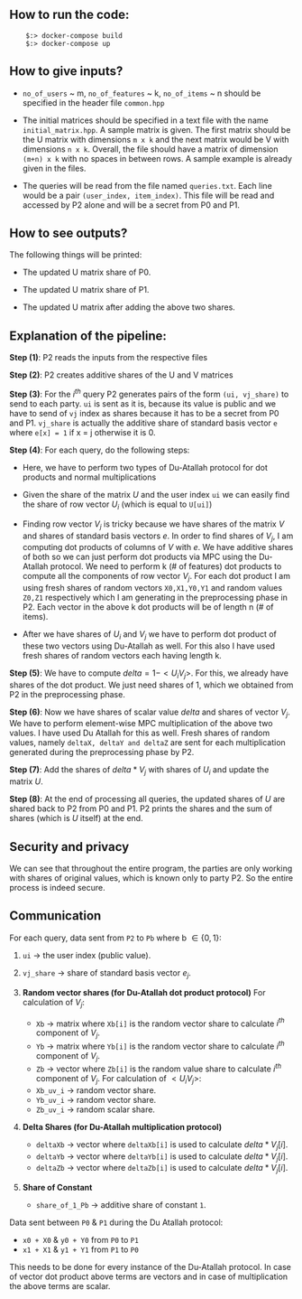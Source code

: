 ## How to run the code:
```unix
	$:> docker-compose build
	$:> docker-compose up
```
  

## How to give inputs?

-  `no_of_users` ~ m, `no_of_features` ~ k, `no_of_items` ~ n should be specified in the header file `common.hpp`

- The initial matrices should be specified in a text file with the name `initial_matrix.hpp`.  A sample matrix is given. The first matrix should be the U matrix with dimensions `m x k` and the next matrix would be V with dimensions `n x k`. Overall, the file should have a matrix of dimension `(m+n) x k` with no spaces in between rows. A sample example is already given in the files.

- The queries will be read from the file named `queries.txt`. Each line would be a pair `(user_index, item_index)`. This file will be read and accessed by P2 alone and will be a secret from P0 and P1.

## How to see outputs?
The following things will be printed:

- The updated U matrix share of P0.

- The updated U matrix share of P1.

- The updated U matrix after adding the above two shares.

  

## Explanation of the pipeline:

**Step (1)**: P2 reads the inputs from the respective files

**Step (2)**: P2 creates additive shares of the U and V matrices

**Step (3)**: For the $i^{th}$ query P2 generates pairs of the form `(ui, vj_share)` to send to each party. `ui` is sent as it is, because its value is public and we have to send of `vj` index as shares because it has to be a secret from P0 and P1. `vj_share` is actually the additive share of standard basis vector `e` where `e[x] = 1` if x = j otherwise it is 0.

**Step (4)**: For each query, do the following steps:

- Here, we have to perform two types of Du-Atallah protocol for dot products and normal multiplications

- Given the share of the matrix $U$ and the user index `ui` we can easily find the share of row vector $U_i$ (which is equal to `U[ui]`)

- Finding row vector $V_j$ is tricky because we have shares of the matrix $V$ and shares of standard basis vectors $e$. In order to find shares of $V_j$, I am computing dot products of columns of $V$ with $e$. We have additive shares of both so we can just perform dot products via MPC using the Du-Atallah protocol. We need to perform k (# of features) dot products to compute all the components of row vector $V_j$. For each dot product I am using fresh shares of random vectors `X0,X1,Y0,Y1` and random values `Z0,Z1` respectively which I am generating in the preprocessing phase in P2. Each vector in the above k dot products will be of length n (# of items).

- After we have shares of $U_i$ and $V_j$ we have to perform dot product of these two vectors using Du-Atallah as well. For this also I have used fresh shares of random vectors each having length k.

**Step (5)**: We have to compute $delta = 1 - <U_i V_j>$. For this, we already have shares of the dot product. We just need shares of $1$, which we obtained from P2 in the preprocessing phase.

**Step (6)**: Now we have shares of scalar value $delta$ and shares of vector $V_j$. We have to perform element-wise MPC multiplication of the above two values. I have used Du Atallah for this as well. Fresh shares of random values, namely `deltaX, deltaY and deltaZ` are sent for each multiplication generated during the preprocessing phase by P2.

**Step (7)**: Add the shares of $delta*V_j$ with shares of $U_i$ and update the matrix $U$.

**Step (8)**: At the end of processing all queries, the updated shares of $U$ are shared back to P2 from P0 and P1. P2 prints the shares and the sum of shares (which is $U$ itself) at the end.

## Security and privacy
We can see that throughout the entire program, the parties are only working with shares of original values, which is known only to party P2. So the entire process is indeed secure.

## Communication

For each query, data sent from `P2`  to `Pb` where b $\in \{0,1\}$:

1.  `ui` → the user index (public value).
2. `vj_share` → share of standard basis vector $e_j$.

3. **Random vector shares (for Du-Atallah dot product protocol)**
For calculation of $V_j$:
   - `Xb` → matrix where `Xb[i]` is the random vector share to calculate $i^{th}$ component of $V_j$.
   - `Yb` → matrix where `Yb[i]` is the random vector share to calculate $i^{th}$ component of $V_j$.
   - `Zb` → vector where `Zb[i]` is the random value share to calculate $i^{th}$ component of $V_j$.
For calculation of $<U_i V_j>$:
   - `Xb_uv_i` → random vector share.
   - `Yb_uv_i` → random vector share.
   - `Zb_uv_i` → random scalar share.

4. **Delta Shares (for Du-Atallah multiplication protocol)**
   - `deltaXb` → vector where `deltaXb[i]` is used to calculate $delta*V_j[i]$.
   - `deltaYb` → vector where `deltaYb[i]` is used to calculate $delta*V_j[i]$.
   - `deltaZb` → vector where `deltaZb[i]` is used to calculate $delta*V_j[i]$.

5. **Share of Constant**
   - `share_of_1_Pb` → additive share of constant `1`.

Data sent between `P0` & `P1` during the Du Atallah protocol:
* `x0 + X0` & `y0 + Y0` from `P0` to `P1`
* `x1 + X1` & `y1 + Y1` from `P1` to `P0`

This needs to be done for every instance of the Du-Atallah protocol. In case of vector dot product above terms are vectors and in case of multiplication the above terms are scalar.